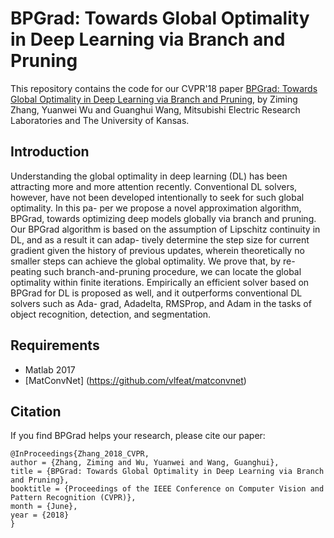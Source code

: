 # BPGrad: Towards Global Optimality in Deep Learning via Branch and Pruning
This repository contains the code for our CVPR'18 paper [BPGrad: Towards Global Optimality in Deep Learning via Branch and Pruning](https://openaccess.thecvf.com/content_cvpr_2018/papers/Zhang_BPGrad_Towards_Global_CVPR_2018_paper.pdf), by Ziming Zhang, Yuanwei Wu and Guanghui Wang, Mitsubishi Electric Research Laboratories and The University of Kansas.

## Introduction
Understanding the global optimality in deep learning (DL) has been attracting more and more attention recently. Conventional DL solvers, however, have not been developed intentionally to seek for such global optimality. In this pa- per we propose a novel approximation algorithm, BPGrad, towards optimizing deep models globally via branch and pruning. Our BPGrad algorithm is based on the assumption of Lipschitz continuity in DL, and as a result it can adap- tively determine the step size for current gradient given the history of previous updates, wherein theoretically no smaller steps can achieve the global optimality. We prove that, by re- peating such branch-and-pruning procedure, we can locate the global optimality within finite iterations. Empirically an efficient solver based on BPGrad for DL is proposed as well, and it outperforms conventional DL solvers such as Ada- grad, Adadelta, RMSProp, and Adam in the tasks of object recognition, detection, and segmentation.

## Requirements
- Matlab 2017
- [MatConvNet] (https://github.com/vlfeat/matconvnet)

## Citation
If you find BPGrad helps your research, please cite our paper:
```
@InProceedings{Zhang_2018_CVPR,
author = {Zhang, Ziming and Wu, Yuanwei and Wang, Guanghui},
title = {BPGrad: Towards Global Optimality in Deep Learning via Branch and Pruning},
booktitle = {Proceedings of the IEEE Conference on Computer Vision and Pattern Recognition (CVPR)},
month = {June},
year = {2018}
}
```
